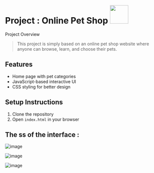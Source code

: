 
<h1>Project :  Online Pet Shop <img src="https://media.tenor.com/sTRIJIgIh2gAAAAi/bun-hop-transparent-bunny.gif" width="60px" height="60px"> </h1>
<u></u>

 Project Overview

> This project is simply based on an online pet shop website where anyone can browse, learn, and choose their pets.


## Features
- Home page with pet categories
- JavaScript-based interactive UI
- CSS styling for better design

  
## Setup Instructions
1. Clone the repository
2. Open `index.html` in your browser


## The ss of the interface :
![image](https://github.com/user-attachments/assets/1b442126-3d47-4444-b555-8b73c2eab68c)

![image](https://github.com/user-attachments/assets/cdbacafe-8e0c-4b65-9939-14451f8ef6a6)

![image](https://github.com/user-attachments/assets/ae556b16-5552-45b2-be75-3dfb5fbd85b2)



